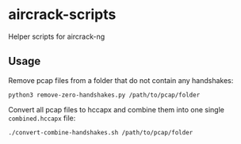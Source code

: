 # aircrack-scripts
Helper scripts for aircrack-ng

## Usage
Remove pcap files from a folder that do not contain any handshakes:
```
python3 remove-zero-handshakes.py /path/to/pcap/folder
```

Convert all pcap files to hccapx and combine them into one single `combined.hccapx` file:
```
./convert-combine-handshakes.sh /path/to/pcap/folder
```
